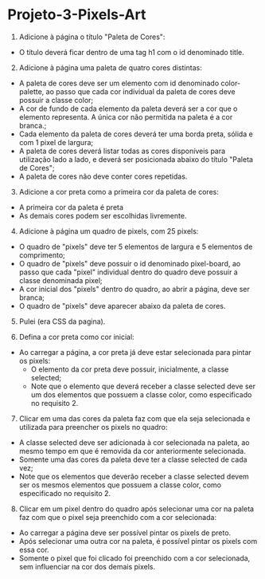 # Projeto-3-Pixels-Art

1. Adicione à página o título "Paleta de Cores":
- O título deverá ficar dentro de uma tag h1 com o id denominado title.

2. Adicione à página uma paleta de quatro cores distintas:
- A paleta de cores deve ser um elemento com id denominado color-palette, ao passo que cada cor individual da paleta de cores deve possuir a classe color;
- A cor de fundo de cada elemento da paleta deverá ser a cor que o elemento representa. A única cor não permitida na paleta é a cor branca.;
- Cada elemento da paleta de cores deverá ter uma borda preta, sólida e com 1 pixel de largura;
- A paleta de cores deverá listar todas as cores disponíveis para utilização lado a lado, e deverá ser posicionada abaixo do título "Paleta de Cores";
- A paleta de cores não deve conter cores repetidas.

3. Adicione a cor preta como a primeira cor da paleta de cores:
- A primeira cor da paleta é preta
- As demais cores podem ser escolhidas livremente.

4. Adicione à página um quadro de pixels, com 25 pixels:
- O quadro de "pixels" deve ter 5 elementos de largura e 5 elementos de comprimento;
- O quadro de "pixels" deve possuir o id denominado pixel-board, ao passo que cada "pixel" individual dentro do quadro deve possuir a classe denominada pixel;
- A cor inicial dos "pixels" dentro do quadro, ao abrir a página, deve ser branca;
- O quadro de "pixels" deve aparecer abaixo da paleta de cores.

5. Pulei (era CSS da pagina).

6. Defina a cor preta como cor inicial:
- Ao carregar a página, a cor preta já deve estar selecionada para pintar os pixels:
    - O elemento da cor preta deve possuir, inicialmente, a classe selected;
    - Note que o elemento que deverá receber a classe selected deve ser um dos elementos que possuem a classe color, como especificado no requisito 2.

7. Clicar em uma das cores da paleta faz com que ela seja selecionada e utilizada para preencher os pixels no quadro:
- A classe selected deve ser adicionada à cor selecionada na paleta, ao mesmo tempo em que é removida da cor anteriormente selecionada.
- Somente uma das cores da paleta deve ter a classe selected de cada vez;
- Note que os elementos que deverão receber a classe selected devem ser os mesmos elementos que possuem a classe color, como especificado no requisito 2.

8. Clicar em um pixel dentro do quadro após selecionar uma cor na paleta faz com que o pixel seja preenchido com a cor selecionada:
- Ao carregar a página deve ser possível pintar os pixels de preto.
- Após selecionar uma outra cor na paleta, é possível pintar os pixels com essa cor.
- Somente o pixel que foi clicado foi preenchido com a cor selecionada, sem influenciar na cor dos demais pixels.